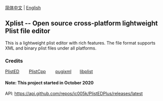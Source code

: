 [简体中文](https://github.com/ic005k/PlistEDPlus/blob/main/README-en.md) | [English](https://github.com/ic005k/PlistEDPlus/blob/main/README.md)
## Xplist -- Open source cross-platform lightweight Plist file editor

This is a lightweight plist editor with rich features. The file format supports XML and binary plist files under all platforms.

### Credits

[PlistED](https://github.com/alpex92/PlistED)&nbsp; &nbsp; &nbsp; &nbsp;
[PlistCpp](https://github.com/animetrics/PlistCpp)&nbsp; &nbsp; &nbsp; &nbsp;
[pugixml](https://github.com/zeux/pugixml)&nbsp;&nbsp; &nbsp; &nbsp;
[libplist](https://github.com/libimobiledevice/libplist)&nbsp; &nbsp; &nbsp; &nbsp;

#### Note: This project started in October 2020
API: https://api.github.com/repos/ic005k/PlistEDPlus/releases/latest
